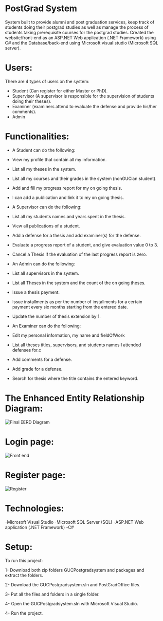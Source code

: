 # PostGrad System
System built to provide alumni and post graduation services, keep track of students doing their postgrad studies as well as manage the process of students taking prerequisite courses for the postgrad studies. Created the website/front-end as an ASP.NET Web application (.NET Framework) using C# and the Database/back-end using Microsoft visual studio (Microsoft SQL server).



# Users:

There are 4 types of users on the system:
* Student (Can register for either Master or PhD).
* Supervisor (A supervisor is responsible for the supervision of students doing their theses).
* Examiner (examiners attend to evaluate the defense and provide his/her comments).
* Admin


# Functionalities:

- A Student can do the following:

 * View my profile that contain all my information.

 * List all my theses in the system.

 * List all my courses and their grades in the system (nonGUCian student).

 * Add and fill my progress report for my on going thesis.

 * I can add a publication and link it to my on going thesis.


- A Supervisor can do the following: 

 * List all my students names and years spent in the thesis.

 * View all publications of a student.

 * Add a defense for a thesis and add examiner(s) for the defense.

 * Evaluate a progress report of a student, and give evaluation value 0 to 3.
 
 * Cancel a Thesis if the evaluation of the last progress report is zero.


- An Admin can do the following: 

 * List all supervisors in the system.

 * List all Theses in the system and the count of the on going theses.

 * Issue a thesis payment.

 * Issue installments as per the number of installments for a certain payment every six months starting from the entered date.

 * Update the number of thesis extension by 1.


- An Examiner can do the following: 

 * Edit my personal information, my name and fieldOfWork

 * List all theses titles, supervisors, and students names I attended defenses for.c

 * Add comments for a defense.

 * Add grade for a defense.

 * Search for thesis where the title contains the entered keyword.


# The Enhanced Entity Relationship Diagram:

![Final EERD Diagram](https://user-images.githubusercontent.com/105018459/177216983-c09c60f3-7985-4a20-bc4d-fbf9fd00c382.PNG)


# Login page:

![Front end](https://user-images.githubusercontent.com/105018459/177217068-fa72b5a6-e8c0-4c36-a53c-75423fe54dc2.PNG)


# Register page:

![Register](https://user-images.githubusercontent.com/105018459/177217176-62729296-8447-4b00-b829-2fc4c3d9e6ed.PNG)


# Technologies:
-Microsoft Visual Studio
-Microsoft SQL Server (SQL)
-ASP.NET Web application (.NET Framework)
-C#

# Setup:
To run this project:

1- Download both zip folders GUCPostgradsystem and packages and extract the folders.

2- Download the GUCPostgradsystem.sln and PostGradOffice files.

3- Put all the files and folders in a single folder.

4- Open the GUCPostgradsystem.sln with Microsoft Visual Studio.

4- Run the project.
